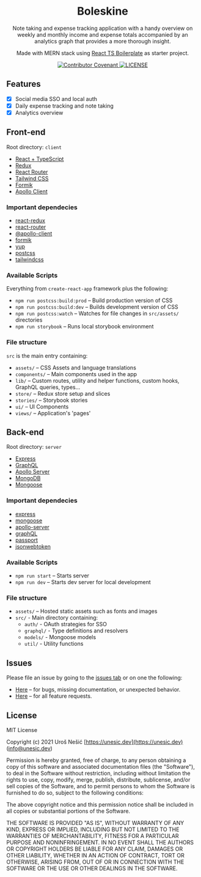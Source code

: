 <h1 align="center">Boleskine</h1>
<p align="center">Note taking and expense tracking application with a handy overview on weekly and monthly income and expense totals accompanied by an analytics graph that provides a more thorough insight.</p>
<p align="center">Made with MERN stack using <a href="https://github.com/unesic/react-ts-boilerplate/" target="_blank">React TS Boilerplate</a> as starter project.</p>

<p align="center">
	<a href="https://github.com/unesic/boleskine/blob/master/CODE_OF_CONDUCT.md" target="_blank" title="Contributor Covenant">
		<img src="https://img.shields.io/badge/Contributor%20Covenant-2.1-4baaaa.svg" alt="Contributor Covenant" />
	</a>
	<a href="https://github.com/unesic/boleskine/blob/master/LICENSE" target="_blank" title="LICENSE">
		<img src="https://img.shields.io/badge/license-MIT-green" alt="LICENSE" />
	</a>
</p>

## Features

- [x] Social media SSO and local auth
- [x] Daily expense tracking and note taking
- [x] Analytics overview

## Front-end

Root directory: `client`

- [React + TypeScript](https://reactjs.org/)
- [Redux](https://redux.js.org/)
- [React Router](https://reactrouter.com/)
- [Tailwind CSS](https://tailwindcss.com/)
- [Formik](https://formik.org/)
- [Apollo Client](https://www.apollographql.com/docs/react/)

### Important dependecies

- [react-redux](https://www.npmjs.com/package/react-redux)
- [react-router](https://www.npmjs.com/package/react-router)
- [@apollo-client](https://www.npmjs.com/package/@apollo/client)
- [formik](https://www.npmjs.com/package/formik)
- [yup](https://www.npmjs.com/package/yup)
- [postcss](https://www.npmjs.com/package/postcss)
- [tailwindcss](https://www.npmjs.com/package/tailwindcss)

### Available Scripts

Everything from `create-react-app` framework plus the following:

- `npm run postcss:build:prod` – Build production version of CSS
- `npm run postcss:build:dev` – Builds development version of CSS
- `npm run postcss:watch` – Watches for file changes in `src/assets/` directories
- `npm run storybook` – Runs local storybook environment

### File structure

`src` is the main entry containing:

- `assets/` – CSS Assets and language translations
- `components/` – Main components used in the app
- `lib/` – Custom routes, utility and helper functions, custom hooks, GraphQL queries, types...
- `store/` – Redux store setup and slices
- `stories/` – Storybook stories
- `ui/` – UI Components
- `views/` – Application's 'pages'

## Back-end

Root directory: `server`

- [Express](https://expressjs.com/)
- [GraphQL](https://graphql.org/)
- [Apollo Server](https://www.apollographql.com/docs/apollo-server/)
- [MongoDB](https://www.mongodb.com/)
- [Mongoose](https://mongoosejs.com/)

### Important dependecies

- [express](https://www.npmjs.com/package/express)
- [mongoose](https://www.npmjs.com/package/mongoose)
- [apollo-server](https://www.npmjs.com/package/apollo-server)
- [graphQL](https://www.npmjs.com/package/graphql)
- [passport](https://www.npmjs.com/package/passport)
- [jsonwebtoken](https://www.npmjs.com/package/jsonwebtoken)

### Available Scripts

- `npm run start` – Starts server
- `npm run dev` – Starts dev server for local development

### File structure

- `assets/` – Hosted static assets such as fonts and images
- `src/` - Main directory containing:
	- `auth/` - OAuth strategies for SSO
	- `graphql/` - Type definitions and resolvers
	- `models/` - Mongoose models
	- `util/` - Utility functions

## Issues

Please file an issue by going to the [issues tab](https://github.com/unesic/boleskine/issues) or on one the following:

- [Here](https://github.com/unesic/boleskine/issues/new?assignees=unesic&labels=bug&template=bug-report.md&title=%5BBUG%5D+) – for bugs, missing documentation, or unexpected behavior.
- [Here](https://github.com/unesic/boleskine/issues/new?assignees=unesic&labels=enhancement&template=feature_request.md&title=%5BFEATURE%5D) – for all feature requests.

## License

MIT License

Copyright (c) 2021 Uroš Nešić [https://unesic.dev](https://unesic.dev) ([info@unesic.dev](mailto:info@unesic.dev))

Permission is hereby granted, free of charge, to any person obtaining a copy of this software and associated documentation files (the "Software"), to deal in the Software without restriction, including without limitation the rights to use, copy, modify, merge, publish, distribute, sublicense, and/or sell copies of the Software, and to permit persons to whom the Software is furnished to do so, subject to the following conditions:

The above copyright notice and this permission notice shall be included in all copies or substantial portions of the Software.

THE SOFTWARE IS PROVIDED "AS IS", WITHOUT WARRANTY OF ANY KIND, EXPRESS OR IMPLIED, INCLUDING BUT NOT LIMITED TO THE WARRANTIES OF MERCHANTABILITY, FITNESS FOR A PARTICULAR PURPOSE AND NONINFRINGEMENT. IN NO EVENT SHALL THE AUTHORS OR COPYRIGHT HOLDERS BE LIABLE FOR ANY CLAIM, DAMAGES OR OTHER LIABILITY, WHETHER IN AN ACTION OF CONTRACT, TORT OR OTHERWISE, ARISING FROM, OUT OF OR IN CONNECTION WITH THE SOFTWARE OR THE USE OR OTHER DEALINGS IN THE SOFTWARE.